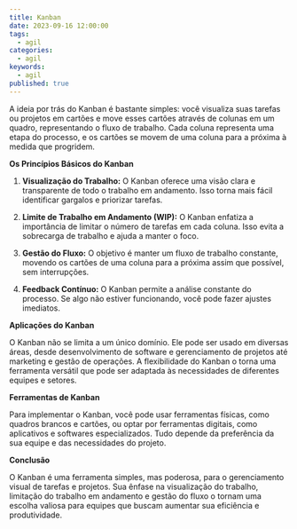 ```yaml
---
title: Kanban
date: 2023-09-16 12:00:00
tags:
  - agil
categories:
  - agil
keywords:
  - agil
published: true
---
```

A ideia por trás do Kanban é bastante simples: você visualiza suas tarefas ou projetos em cartões e move esses cartões através de colunas em um quadro, representando o fluxo de trabalho. Cada coluna representa uma etapa do processo, e os cartões se movem de uma coluna para a próxima à medida que progridem.

**Os Princípios Básicos do Kanban**

1. **Visualização do Trabalho:** O Kanban oferece uma visão clara e transparente de todo o trabalho em andamento. Isso torna mais fácil identificar gargalos e priorizar tarefas.
    
2. **Limite de Trabalho em Andamento (WIP):** O Kanban enfatiza a importância de limitar o número de tarefas em cada coluna. Isso evita a sobrecarga de trabalho e ajuda a manter o foco.
    
3. **Gestão do Fluxo:** O objetivo é manter um fluxo de trabalho constante, movendo os cartões de uma coluna para a próxima assim que possível, sem interrupções.
    
4. **Feedback Contínuo:** O Kanban permite a análise constante do processo. Se algo não estiver funcionando, você pode fazer ajustes imediatos.
    

**Aplicações do Kanban**

O Kanban não se limita a um único domínio. Ele pode ser usado em diversas áreas, desde desenvolvimento de software e gerenciamento de projetos até marketing e gestão de operações. A flexibilidade do Kanban o torna uma ferramenta versátil que pode ser adaptada às necessidades de diferentes equipes e setores.

**Ferramentas de Kanban**

Para implementar o Kanban, você pode usar ferramentas físicas, como quadros brancos e cartões, ou optar por ferramentas digitais, como aplicativos e softwares especializados. Tudo depende da preferência da sua equipe e das necessidades do projeto.

**Conclusão**

O Kanban é uma ferramenta simples, mas poderosa, para o gerenciamento visual de tarefas e projetos. Sua ênfase na visualização do trabalho, limitação do trabalho em andamento e gestão do fluxo o tornam uma escolha valiosa para equipes que buscam aumentar sua eficiência e produtividade.

